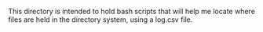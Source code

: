 This directory is intended to hold bash scripts that will help me locate where files are held in the directory system, using a log.csv file. 